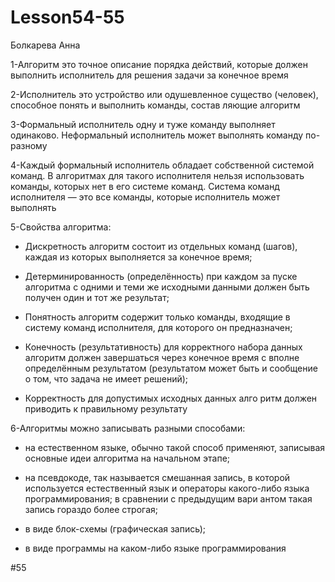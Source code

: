# Lesson54-55
Болкарева Анна

1-Алгоритм это точное описание порядка действий, которые должен выполнить исполнитель для решения задачи за конечное время

2-Исполнитель это устройство или одушевленное существо (человек), способное понять и выполнить команды, состав ляющие алгоритм

3-Формальный исполнитель одну и туже команду выполняет одинаково. Неформальный исполнитель может выполнять команду по-разному

4-Каждый формальный исполнитель обладает собственной системой команд. В алгоритмах для такого исполнителя нельзя использовать команды, которых нет в его системе команд. Система команд исполнителя — это все команды, которые исполнитель может выполнять

5-Свойства алгоритма:

- Дискретность алгоритм состоит из отдельных команд (шагов), каждая из которых выполняется за конечное время;

- Детерминированность (определённость) при каждом за пуске алгоритма с одними и теми же исходными данными должен быть получен один и тот же результат;

- Понятность алгоритм содержит только команды, входящие в систему команд исполнителя, для которого он предназначен;

- Конечность (результативность) для корректного набора данных алгоритм должен завершаться через конечное время с вполне определённым результатом (результатом может быть и сообщение о том, что задача не имеет решений);

- Корректность для допустимых исходных данных алго ритм должен приводить к правильному результату

6-Алгоритмы можно записывать разными способами: 

- на естественном языке, обычно такой способ применяют, записывая основные идеи алгоритма на начальном этапе;

- на псевдокоде, так называется смешанная запись, в которой используется естественный язык и операторы какого-либо языка программирования; в сравнении с предыдущим вари антом такая запись гораздо более строгая;

- в виде блок-схемы (графическая запись);

- в виде программы на каком-либо языке программирования

#55

